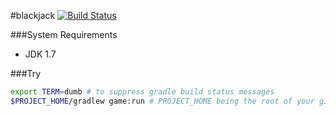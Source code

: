 #blackjack [![Build Status](https://travis-ci.org/smarella/blackjack.svg?branch=version1)](https://travis-ci.org/smarella/blackjack)

###System Requirements
* JDK 1.7

###Try
```bash
export TERM=dumb # to suppress gradle build status messages
$PROJECT_HOME/gradlew game:run # PROJECT_HOME being the root of your git clone
```
